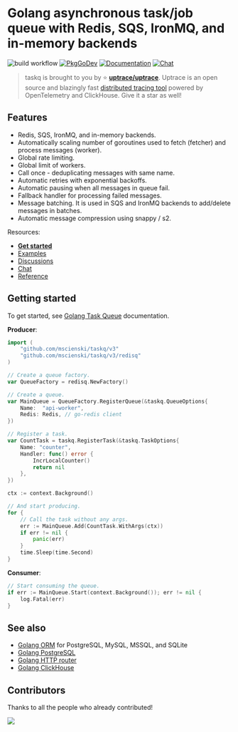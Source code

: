 # Golang asynchronous task/job queue with Redis, SQS, IronMQ, and in-memory backends

![build workflow](https://github.com/mscienski/taskq/actions/workflows/build.yml/badge.svg)
[![PkgGoDev](https://pkg.go.dev/badge/github.com/mscienski/taskq/v3)](https://pkg.go.dev/github.com/mscienski/taskq/v3)
[![Documentation](https://img.shields.io/badge/bun-documentation-informational)](https://taskq.uptrace.dev/)
[![Chat](https://discordapp.com/api/guilds/752070105847955518/widget.png)](https://discord.gg/rWtp5Aj)

> taskq is brought to you by :star: [**uptrace/uptrace**](https://github.com/uptrace/uptrace).
> Uptrace is an open source and blazingly fast
> [distributed tracing tool](https://get.uptrace.dev/compare/distributed-tracing-tools.html) powered
> by OpenTelemetry and ClickHouse. Give it a star as well!

## Features

- Redis, SQS, IronMQ, and in-memory backends.
- Automatically scaling number of goroutines used to fetch (fetcher) and process messages (worker).
- Global rate limiting.
- Global limit of workers.
- Call once - deduplicating messages with same name.
- Automatic retries with exponential backoffs.
- Automatic pausing when all messages in queue fail.
- Fallback handler for processing failed messages.
- Message batching. It is used in SQS and IronMQ backends to add/delete messages in batches.
- Automatic message compression using snappy / s2.

Resources:

- [**Get started**](https://taskq.uptrace.dev/guide/golang-task-queue.html)
- [Examples](https://github.com/mscienski/taskq/tree/v3/example)
- [Discussions](https://github.com/uptrace/bun/discussions)
- [Chat](https://discord.gg/rWtp5Aj)
- [Reference](https://pkg.go.dev/github.com/mscienski/taskq/v3)

## Getting started

To get started, see [Golang Task Queue](https://taskq.uptrace.dev/) documentation.

**Producer**:

```go
import (
    "github.com/mscienski/taskq/v3"
    "github.com/mscienski/taskq/v3/redisq"
)

// Create a queue factory.
var QueueFactory = redisq.NewFactory()

// Create a queue.
var MainQueue = QueueFactory.RegisterQueue(&taskq.QueueOptions{
    Name:  "api-worker",
    Redis: Redis, // go-redis client
})

// Register a task.
var CountTask = taskq.RegisterTask(&taskq.TaskOptions{
    Name: "counter",
    Handler: func() error {
        IncrLocalCounter()
        return nil
    },
})

ctx := context.Background()

// And start producing.
for {
	// Call the task without any args.
	err := MainQueue.Add(CountTask.WithArgs(ctx))
	if err != nil {
		panic(err)
	}
	time.Sleep(time.Second)
}
```

**Consumer**:

```go
// Start consuming the queue.
if err := MainQueue.Start(context.Background()); err != nil {
    log.Fatal(err)
}
```

## See also

- [Golang ORM](https://github.com/uptrace/bun) for PostgreSQL, MySQL, MSSQL, and SQLite
- [Golang PostgreSQL](https://bun.uptrace.dev/postgres/)
- [Golang HTTP router](https://github.com/uptrace/bunrouter)
- [Golang ClickHouse](https://github.com/uptrace/go-clickhouse)

## Contributors

Thanks to all the people who already contributed!

<a href="https://github.com/mscienski/taskq/graphs/contributors">
  <img src="https://contributors-img.web.app/image?repo=mscienski/taskq" />
</a>
